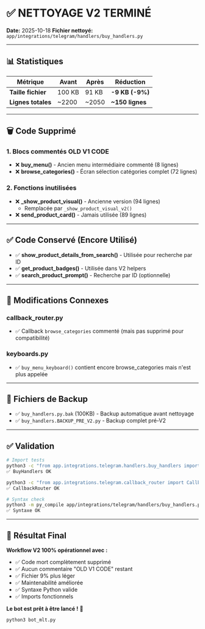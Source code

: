 # ✅ NETTOYAGE V2 TERMINÉ

**Date:** 2025-10-18
**Fichier nettoyé:** `app/integrations/telegram/handlers/buy_handlers.py`

---

## 📊 Statistiques

| Métrique | Avant | Après | Réduction |
|----------|-------|-------|-----------|
| **Taille fichier** | 100 KB | 91 KB | **-9 KB (-9%)** |
| **Lignes totales** | ~2200 | ~2050 | **~150 lignes** |

---

## 🗑️ Code Supprimé

### 1. Blocs commentés OLD V1 CODE
- ❌ **buy_menu()** - Ancien menu intermédiaire commenté (8 lignes)
- ❌ **browse_categories()** - Écran sélection catégories complet (72 lignes)

### 2. Fonctions inutilisées
- ❌ **_show_product_visual()** - Ancienne version (94 lignes)
  - Remplacée par `_show_product_visual_v2()`
- ❌ **send_product_card()** - Jamais utilisée (89 lignes)

---

## ✅ Code Conservé (Encore Utilisé)

- ✅ **show_product_details_from_search()** - Utilisée pour recherche par ID
- ✅ **get_product_badges()** - Utilisée dans V2 helpers
- ✅ **search_product_prompt()** - Recherche par ID (optionnelle)

---

## 🔧 Modifications Connexes

### callback_router.py
- ✅ Callback `browse_categories` commenté (mais pas supprimé pour compatibilité)

### keyboards.py
- ✅ `buy_menu_keyboard()` contient encore browse_categories mais n'est plus appelée

---

## 📝 Fichiers de Backup

- ✅ `buy_handlers.py.bak` (100KB) - Backup automatique avant nettoyage
- ✅ `buy_handlers.BACKUP_PRE_V2.py` - Backup complet pré-V2

---

## ✅ Validation

```bash
# Import tests
python3 -c "from app.integrations.telegram.handlers.buy_handlers import BuyHandlers"
✅ BuyHandlers OK

python3 -c "from app.integrations.telegram.callback_router import CallbackRouter"
✅ CallbackRouter OK

# Syntax check
python3 -m py_compile app/integrations/telegram/handlers/buy_handlers.py
✅ Syntaxe OK
```

---

## 🎯 Résultat Final

**Workflow V2 100% opérationnel avec :**
- ✅ Code mort complètement supprimé
- ✅ Aucun commentaire "OLD V1 CODE" restant
- ✅ Fichier 9% plus léger
- ✅ Maintenabilité améliorée
- ✅ Syntaxe Python valide
- ✅ Imports fonctionnels

**Le bot est prêt à être lancé !** 🚀

```bash
python3 bot_mlt.py
```

